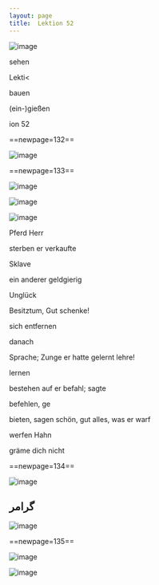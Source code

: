 ```yaml
---
layout: page
title:  Lektion 52
---
```



![image](assets/s/134.png-07.png)

sehen

Lekti<



bauen

(ein-)gießen

ion 52



==newpage=132==

![image](assets/s/135.png-02.png)





==newpage=133==

![image](assets/s/136.png-02.png)

![image](assets/s/2col/136.png-06_1L.png)

![image](assets/s/2col/136.png-06_2R.png)

Pferd Herr

sterben er verkaufte

Sklave

ein anderer geldgierig

Unglück

Besitztum, Gut schenke!

sich entfernen

danach



Sprache; Zunge er hatte gelernt lehre!

lernen

bestehen auf er befahl; sagte

befehlen, ge­

bieten, sagen schön, gut alles, was er warf

werfen Hahn

gräme dich nicht



==newpage=134==

![image](assets/s/137.png-02.png)

## گرامر

![image](assets/s/137.png-07.png)





==newpage=135==

![image](assets/s/2col/138.png-02_1L.png)

![image](assets/s/2col/138.png-02_2R.png)

